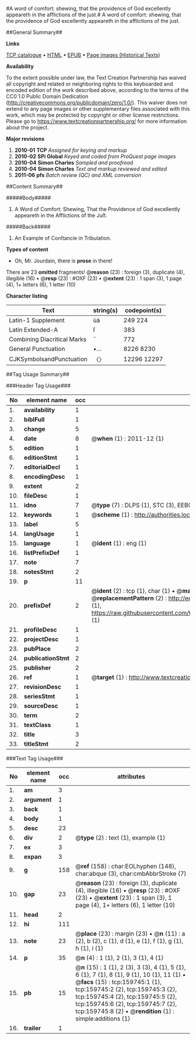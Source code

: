 #A word of comfort: shewing, that the providence of God excellently appeareth in the afflictions of the just.#
A word of comfort: shewing, that the providence of God excellently appeareth in the afflictions of the just.

##General Summary##

**Links**

[TCP catalogue](http://www.ota.ox.ac.uk/tcp/)  • 
[HTML](http://tei.it.ox.ac.uk/tcp/Texts-HTML/free/A96/A96920.html)  • 
[EPUB](http://tei.it.ox.ac.uk/tcp/Texts-EPUB/free/A96/A96920.epub) • 
[Page images (Historical Texts)](https://historicaltexts.jisc.ac.uk/eebo-99861509e)

**Availability**

To the extent possible under law, the Text Creation Partnership has waived all copyright and related or neighboring rights to this keyboarded and encoded edition of the work described above, according to the terms of the CC0 1.0 Public Domain Dedication (http://creativecommons.org/publicdomain/zero/1.0/). This waiver does not extend to any page images or other supplementary files associated with this work, which may be protected by copyright or other license restrictions. Please go to https://www.textcreationpartnership.org/ for more information about the project.

**Major revisions**

1. __2010-01__ __TCP__ *Assigned for keying and markup*
1. __2010-02__ __SPi Global__ *Keyed and coded from ProQuest page images*
1. __2010-04__ __Simon Charles__ *Sampled and proofread*
1. __2010-04__ __Simon Charles__ *Text and markup reviewed and edited*
1. __2011-06__ __pfs__ *Batch review (QC) and XML conversion*

##Content Summary##

#####Body#####

1. A Word of Comfort: Shewing, That the Providence of God excellently appeareth in the Afflictions of the Juſt.

#####Back#####

1. An Example of Conſtancie in Tribulation.

**Types of content**

  * Oh, Mr. Jourdain, there is **prose** in there!

There are 23 **omitted** fragments! 
 @__reason__ (23) : foreign (3), duplicate (4), illegible (16)  •  @__resp__ (23) : #OXF (23)  •  @__extent__ (23) : 1 span (3), 1 page (4), 1+ letters (6), 1 letter (10)

**Character listing**


|Text|string(s)|codepoint(s)|
|---|---|---|
|Latin-1 Supplement|ùà|249 224|
|Latin Extended-A|ſ|383|
|Combining             Diacritical Marks|̄|772|
|General Punctuation|•…|8226 8230|
|CJKSymbolsandPunctuation|〈〉|12296 12297|

##Tag Usage Summary##

###Header Tag Usage###

|No|element name|occ|attributes|
|---|---|---|---|
|1.|__availability__|1||
|2.|__biblFull__|1||
|3.|__change__|5||
|4.|__date__|8| @__when__ (1) : 2011-12 (1)|
|5.|__edition__|1||
|6.|__editionStmt__|1||
|7.|__editorialDecl__|1||
|8.|__encodingDesc__|1||
|9.|__extent__|2||
|10.|__fileDesc__|1||
|11.|__idno__|7| @__type__ (7) : DLPS (1), STC (3), EEBO-CITATION (1), PROQUEST (1), VID (1)|
|12.|__keywords__|1| @__scheme__ (1) : http://authorities.loc.gov/ (1)|
|13.|__label__|5||
|14.|__langUsage__|1||
|15.|__language__|1| @__ident__ (1) : eng (1)|
|16.|__listPrefixDef__|1||
|17.|__note__|7||
|18.|__notesStmt__|2||
|19.|__p__|11||
|20.|__prefixDef__|2| @__ident__ (2) : tcp (1), char (1)  •  @__matchPattern__ (2) : ([0-9\-]+):([0-9IVX]+) (1), (.+) (1)  •  @__replacementPattern__ (2) : http://eebo.chadwyck.com/downloadtiff?vid=$1&page=$2 (1), https://raw.githubusercontent.com/textcreationpartnership/Texts/master/tcpchars.xml#$1 (1)|
|21.|__profileDesc__|1||
|22.|__projectDesc__|1||
|23.|__pubPlace__|2||
|24.|__publicationStmt__|2||
|25.|__publisher__|2||
|26.|__ref__|1| @__target__ (1) : http://www.textcreationpartnership.org/docs/. (1)|
|27.|__revisionDesc__|1||
|28.|__seriesStmt__|1||
|29.|__sourceDesc__|1||
|30.|__term__|2||
|31.|__textClass__|1||
|32.|__title__|3||
|33.|__titleStmt__|2||


###Text Tag Usage###

|No|element name|occ|attributes|
|---|---|---|---|
|1.|__am__|3||
|2.|__argument__|1||
|3.|__back__|1||
|4.|__body__|1||
|5.|__desc__|23||
|6.|__div__|2| @__type__ (2) : text (1), example (1)|
|7.|__ex__|3||
|8.|__expan__|3||
|9.|__g__|158| @__ref__ (158) : char:EOLhyphen (148), char:abque (3), char:cmbAbbrStroke (7)|
|10.|__gap__|23| @__reason__ (23) : foreign (3), duplicate (4), illegible (16)  •  @__resp__ (23) : #OXF (23)  •  @__extent__ (23) : 1 span (3), 1 page (4), 1+ letters (6), 1 letter (10)|
|11.|__head__|2||
|12.|__hi__|111||
|13.|__note__|23| @__place__ (23) : margin (23)  •  @__n__ (11) : a (2), b (2), c (1), d (1), e (1), f (1), g (1), h (1), i (1)|
|14.|__p__|35| @__n__ (4) : 1 (1), 2 (1), 3 (1), 4 (1)|
|15.|__pb__|15| @__n__ (15) : 1 (1), 2 (3), 3 (3), 4 (1), 5 (1), 6 (1), 7 (1), 8 (1), 9 (1), 10 (1), 11 (1)  •  @__facs__ (15) : tcp:159745:1 (1), tcp:159745:2 (2), tcp:159745:3 (2), tcp:159745:4 (2), tcp:159745:5 (2), tcp:159745:6 (2), tcp:159745:7 (2), tcp:159745:8 (2)  •  @__rendition__ (1) : simple:additions (1)|
|16.|__trailer__|1||
